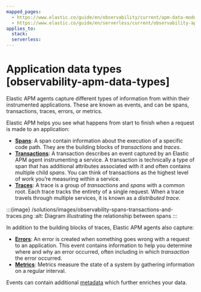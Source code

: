 ```yaml
---
mapped_pages:
  - https://www.elastic.co/guide/en/observability/current/apm-data-model.html
  - https://www.elastic.co/guide/en/serverless/current/observability-apm-data-types.html
applies_to:
  stack:
  serverless:
---
```


# Application data types [observability-apm-data-types]

Elastic APM agents capture different types of information from within their instrumented applications. These are known as events, and can be spans, transactions, traces, errors, or metrics.

Elastic APM helps you see what happens from start to finish when a request is made to an application:

* [**Spans**](/solutions/observability/apps/spans.md): A span contain information about the execution of a specific code path. They are the building blocks of *transactions* and *traces*.
* [**Transactions**](/solutions/observability/apps/transactions.md): A transaction describes an event captured by an Elastic APM agent instrumenting a service. A transaction is technically a type of span that has additional attributes associated with it and often contains multiple child *spans*. You can think of transactions as the highest level of work you’re measuring within a service.
* [**Traces**](/solutions/observability/apps/traces.md#apm-distributed-tracing): A trace is a group of *transactions* and *spans* with a common root. Each trace tracks the entirety of a single request. When a trace travels through multiple services, it is known as a *distributed trace*.

:::{image} /solutions/images/observability-spans-transactions-and-traces.png
:alt: Diagram illustrating the relationship between spans
:::

In addition to the building blocks of traces, Elastic APM agents also capture:

* [**Errors**](/solutions/observability/apps/errors.md): An error is created when something goes wrong with a request to an application. This event contains information to help you determine where and why an error occurred, often including in which *transaction* the error occurred.
* [**Metrics**](/solutions/observability/apps/metrics.md): Metrics measure the state of a system by gathering information on a regular interval.

Events can contain additional [metadata](/solutions/observability/apps/metadata.md) which further enriches your data.